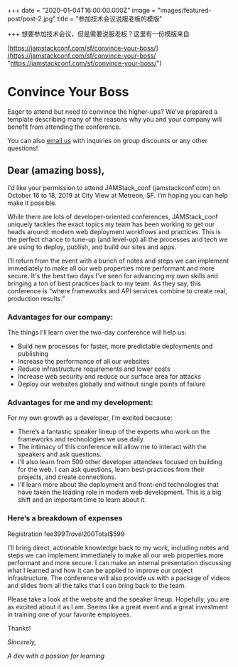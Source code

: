 +++
date = "2020-01-04T16:00:00.000Z"
image = "images/featured-post/post-2.jpg"
title = "参加技术会议说服老板的模版"

+++
想要参加技术会议，但是需要说服老板？这里有一份模版来自

[https://jamstackconf.com/sf/convince-your-boss/](https://jamstackconf.com/sf/convince-your-boss/ "https://jamstackconf.com/sf/convince-your-boss/")

# Convince Your Boss

Eager to attend but need to convince the higher-ups? We've prepared a template describing many of the reasons why you and your company will benefit from attending the conference.

You can also [email us](mailto:info@jamstackconf.com) with inquiries on group discounts or any other questions!

## Dear __(amazing boss)__,

I'd like your permission to attend JAMStack_conf (jamstackconf.com) on October 16 to 18, 2019 at City View at Metreon, SF. I'm hoping you can help make it possible.

While there are lots of developer-oriented conferences, JAMStack_conf uniquely tackles the exact topics my team has been working to get our heads around: modern web deployment workflows and practices. This is the perfect chance to tune-up (and level-up) all the processes and tech we are using to deploy, publish, and build our sites and apps.

I’ll return from the event with a bunch of notes and steps we can implement immediately to make all our web properties more performant and more secure. It's the best two days I've seen for advancing my own skills and bringing a ton of best practices back to my team. As they say, this conference is “where frameworks and API services combine to create real, production results.”

### Advantages for our company:

The things I’ll learn over the two-day conference will help us:

* Build new processes for faster, more predictable deployments and publishing
* Increase the performance of all our websites
* Reduce infrastructure requirements and lower costs
* Increase web security and reduce our surface area for attacks
* Deploy our websites globally and without single points of failure

### Advantages for me and my development:

For my own growth as a developer, I’m excited because:

* There’s a fantastic speaker lineup of the experts who work on the frameworks and technologies we use daily.
* The intimacy of this conference will allow me to interact with the speakers and ask questions.
* I’ll also learn from 500 other developer attendees focused on building for the web. I can ask questions, learn best-practices from their projects, and create connections.
* I'll learn more about the deployment and front-end technologies that have taken the leading role in modern web development. This is a big shift and an important time to learn about it.

### Here’s a breakdown of expenses

Registration fee$399Travel$200Total$599

I'll bring direct, actionable knowledge back to my work, including notes and steps we can implement immediately to make all our web properties more performant and more secure. I can make an internal presentation discussing what I learned and how it can be applied to improve our project infrastructure. The conference will also provide us with a package of videos and slides from all the talks that I can bring back to the team.

Please take a look at the website and the speaker lineup. Hopefully, you are as excited about it as I am. Seems like a great event and a great investment in training one of your favorite employees.

Thanks!

_Sincerely,_

_A dev with a passion for learning_